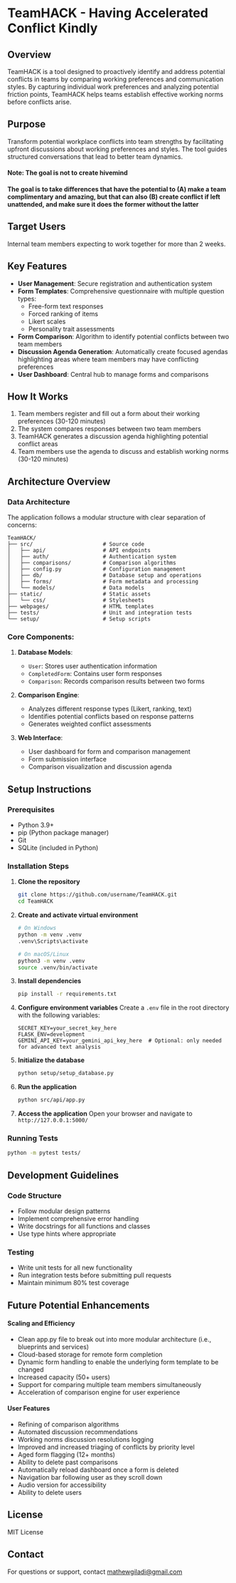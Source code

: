 # TeamHACK - Having Accelerated Conflict Kindly

## Overview
TeamHACK is a tool designed to proactively identify and address potential conflicts in teams by comparing working preferences and communication styles. By capturing individual work preferences and analyzing potential friction points, TeamHACK helps teams establish effective working norms before conflicts arise.

## Purpose
Transform potential workplace conflicts into team strengths by facilitating upfront discussions about working preferences and styles. The tool guides structured conversations that lead to better team dynamics.

#### Note: The goal  is not to create hivemind
#### The goal is to take differences that have the potential to (A) make a team complimentary and amazing, but that can also (B) create conflict if left unattended, and make sure it does the former without the latter

## Target Users
Internal team members expecting to work together for more than 2 weeks.

## Key Features
- **User Management**: Secure registration and authentication system
- **Form Templates**: Comprehensive questionnaire with multiple question types:
  - Free-form text responses
  - Forced ranking of items
  - Likert scales
  - Personality trait assessments
- **Form Comparison**: Algorithm to identify potential conflicts between two team members
- **Discussion Agenda Generation**: Automatically create focused agendas highlighting areas where team members may have conflicting preferences
- **User Dashboard**: Central hub to manage forms and comparisons

## How It Works
1. Team members register and fill out a form about their working preferences (30-120 minutes)
2. The system compares responses between two team members
3. TeamHACK generates a discussion agenda highlighting potential conflict areas
4. Team members use the agenda to discuss and establish working norms (30-120 minutes)

## Architecture Overview

### Data Architecture
The application follows a modular structure with clear separation of concerns:

```
TeamHACK/
├── src/                      # Source code
│   ├── api/                  # API endpoints
│   ├── auth/                 # Authentication system
│   ├── comparisons/          # Comparison algorithms
│   ├── config.py             # Configuration management
│   ├── db/                   # Database setup and operations
│   ├── forms/                # Form metadata and processing
│   └── models/               # Data models
├── static/                   # Static assets
│   └── css/                  # Stylesheets
├── webpages/                 # HTML templates
├── tests/                    # Unit and integration tests
└── setup/                    # Setup scripts
```

### Core Components:
1. **Database Models**:
   - `User`: Stores user authentication information
   - `CompletedForm`: Contains user form responses
   - `Comparison`: Records comparison results between two forms

2. **Comparison Engine**:
   - Analyzes different response types (Likert, ranking, text)
   - Identifies potential conflicts based on response patterns
   - Generates weighted conflict assessments

3. **Web Interface**:
   - User dashboard for form and comparison management
   - Form submission interface
   - Comparison visualization and discussion agenda

## Setup Instructions

### Prerequisites
- Python 3.9+ 
- pip (Python package manager)
- Git
- SQLite (included in Python)

### Installation Steps

1. **Clone the repository**
   ```bash
   git clone https://github.com/username/TeamHACK.git
   cd TeamHACK
   ```

2. **Create and activate virtual environment**
   ```bash
   # On Windows
   python -m venv .venv
   .venv\Scripts\activate

   # On macOS/Linux
   python3 -m venv .venv
   source .venv/bin/activate
   ```

3. **Install dependencies**
   ```bash
   pip install -r requirements.txt
   ```

4. **Configure environment variables**
   Create a `.env` file in the root directory with the following variables:
   ```
   SECRET_KEY=your_secret_key_here
   FLASK_ENV=development
   GEMINI_API_KEY=your_gemini_api_key_here  # Optional: only needed for advanced text analysis
   ```

5. **Initialize the database**
   ```bash
   python setup/setup_database.py
   ```

6. **Run the application**
   ```bash
   python src/api/app.py
   ```

7. **Access the application**
   Open your browser and navigate to `http://127.0.0.1:5000/`

### Running Tests
```bash
python -m pytest tests/
```

## Development Guidelines

### Code Structure
- Follow modular design patterns
- Implement comprehensive error handling
- Write docstrings for all functions and classes
- Use type hints where appropriate

### Testing
- Write unit tests for all new functionality
- Run integration tests before submitting pull requests
- Maintain minimum 80% test coverage

## Future Potential Enhancements

#### Scaling and Efficiency
- Clean app.py file to break out into more modular architecture (i.e., blueprints and services)
- Cloud-based storage for remote form completion
- Dynamic form handling to enable the underlying form template to be changed
- Increased capacity (50+ users)
- Support for comparing multiple team members simultaneously
- Acceleration of comparison engine for user experience

#### User Features
- Refining of comparison algorithms
- Automated discussion recommendations
- Working norms discussion resolutions logging
- Improved and increased triaging of conflicts by priority level
- Aged form flagging (12+ months)
- Ability to delete past comparisons
- Automatically reload dashboard once a form is deleted
- Navigation bar following user as they scroll down 
- Audio version for accessibility
- Ability to delete users

## License
MIT License

## Contact
For questions or support, contact mathewgiladi@gmail.com